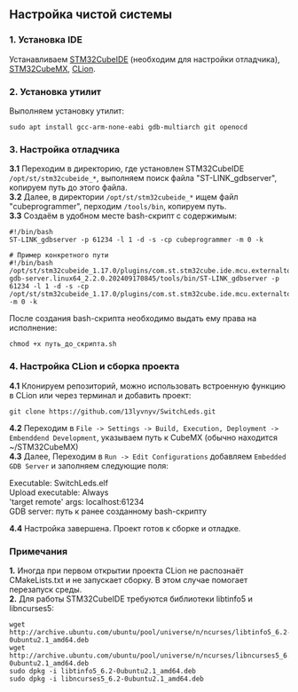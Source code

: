 ## Настройка чистой системы
### 1. Установка IDE
Устанавливаем [STM32CubeIDE](https://www.st.com/en/development-tools/stm32cubeide.html#overview) (необходим для настройки отладчика), [STM32CubeMX](https://www.st.com/en/development-tools/stm32cubemx.html), [CLion](https://www.jetbrains.com/clion/).
### 2. Установка утилит
Выполняем установку утилит:
```
sudo apt install gcc-arm-none-eabi gdb-multiarch git openocd
```
### 3. Настройка отладчика  
**3.1** Переходим в директорию, где установлен STM32CubeIDE `/opt/st/stm32cubeide_*`, выполняем поиск файла "ST-LINK_gdbserver", копируем путь до этого файла.  
**3.2** Далее, в директории `/opt/st/stm32cubeide_*` ищем файл "cubeprogrammer", перходим `/tools/bin`, копируем путь.  
**3.3** Создаём в удобном месте bash-скрипт с содержимым:
```
#!/bin/bash
ST-LINK_gdbserver -p 61234 -l 1 -d -s -cp cubeprogrammer -m 0 -k

# Пример конкретного пути
#!/bin/bash
/opt/st/stm32cubeide_1.17.0/plugins/com.st.stm32cube.ide.mcu.externaltools.stlink-gdb-server.linux64_2.2.0.202409170845/tools/bin/ST-LINK_gdbserver -p 61234 -l 1 -d -s -cp /opt/st/stm32cubeide_1.17.0/plugins/com.st.stm32cube.ide.mcu.externaltools.cubeprogrammer.linux64_2.2.0.202409170845/tools/bin -m 0 -k
```
После создания bash-скрипта необходимо выдать ему права на исполнение:
```
chmod +x путь_до_скрипта.sh
```
### 4. Настройка CLion и сборка проекта
**4.1** Клонируем репозиторий, можно использовать встроенную функцию в CLion или через терминал и добавить проект:
```
git clone https://github.com/13lyvnyv/SwitchLeds.git
```
**4.2** Переходим в `File -> Settings -> Build, Execution, Deployment -> Embenddend Development`, указываем путь к CubeMX (обычно находится ~/STM32CubeMX)  
**4.3** Далее, Переходим в `Run -> Edit Configurations` добавляем `Embedded GDB Server` и заполняем следующие поля:  

Executable: SwitchLeds.elf   
Upload executable: Always  
'target remote' args: localhost:61234  
GDB server: путь к ранее созданному bash-скрипту

**4.4** Настройка завершена. Проект готов к сборке и отладке.

### Примечания
**1.** Иногда при первом открытии проекта CLion не распознаёт CMakeLists.txt и не запускает сборку. В этом случае помогает перезапуск среды.  
**2.** Для работы STM32CubeIDE требуются библиотеки libtinfo5 и libncurses5:
```
wget http://archive.ubuntu.com/ubuntu/pool/universe/n/ncurses/libtinfo5_6.2-0ubuntu2.1_amd64.deb
wget http://archive.ubuntu.com/ubuntu/pool/universe/n/ncurses/libncurses5_6.2-0ubuntu2.1_amd64.deb
sudo dpkg -i libtinfo5_6.2-0ubuntu2.1_amd64.deb
sudo dpkg -i libncurses5_6.2-0ubuntu2.1_amd64.deb
```